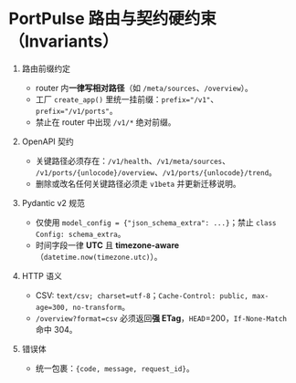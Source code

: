 # PortPulse 路由与契约硬约束（Invariants）

1. 路由前缀约定
   - router 内**一律写相对路径**（如 `/meta/sources`、`/overview`）。
   - 工厂 `create_app()` 里统一挂前缀：`prefix="/v1"`、`prefix="/v1/ports"`。
   - 禁止在 router 中出现 `/v1/*` 绝对前缀。

2. OpenAPI 契约
   - 关键路径必须存在：`/v1/health`、`/v1/meta/sources`、
     `/v1/ports/{unlocode}/overview`、`/v1/ports/{unlocode}/trend`。
   - 删除或改名任何关键路径必须走 `v1beta` 并更新迁移说明。

3. Pydantic v2 规范
   - 仅使用 `model_config = {"json_schema_extra": ...}`；禁止 `class Config: schema_extra`。
   - 时间字段一律 **UTC** 且 **timezone-aware**（`datetime.now(timezone.utc)`）。

4. HTTP 语义
   - CSV: `text/csv; charset=utf-8`；`Cache-Control: public, max-age=300, no-transform`。
   - `/overview?format=csv` 必须返回**强 ETag**，`HEAD`=200，`If-None-Match` 命中 304。

5. 错误体
   - 统一包裹：`{code, message, request_id}`。